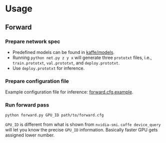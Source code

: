 # Usage

## Forward
### Prepare network spec
- Predefined models can be found in [kaffe/models](https://github.com/torms3/kaffe/tree/master/models). 
- Running `python net.py z y x` will generate three `prototxt` files, i.e., `train.prototxt`, `val.prototxt`, and `deploy.prototxt`.
- Use `deploy.prototxt` for inference.

### Prepare configuration file
Example configuration file for inference: [forward.cfg.example](https://github.com/torms3/kaffe/blob/master/python/forward.cfg.example).

### Run forward pass

    python forward.py GPU_ID path/to/forward.cfg

`GPU_ID` is different from what is shown from `nvidia-smi`. `caffe device_query` will let you know the precise `GPU_ID` information. Basically faster GPU gets assigned lower number.
